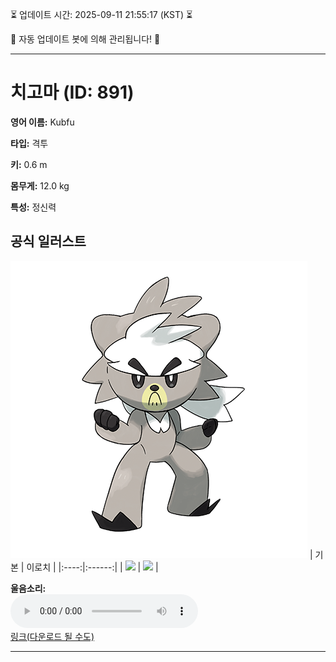 
⏳ 업데이트 시간: 2025-09-11 21:55:17 (KST) ⏳

🤖 자동 업데이트 봇에 의해 관리됩니다! 🤖

---

# 치고마 (ID: 891)
**영어 이름:** Kubfu

**타입:** 격투

**키:** 0.6 m

**몸무게:** 12.0 kg

**특성:** 정신력

## 공식 일러스트
![](https://raw.githubusercontent.com/PokeAPI/sprites/master/sprites/pokemon/other/official-artwork/891.png)
| 기본 | 이로치 |
|:----:|:------:|
| <img src="http://play.pokemonshowdown.com/sprites/ani/kubfu.gif" width="200"> | <img src="http://play.pokemonshowdown.com/sprites/ani-shiny/kubfu.gif" width="200"> |

**울음소리:**<br><audio controls src="https://raw.githubusercontent.com/PokeAPI/cries/main/cries/pokemon/latest/891.ogg"></audio><br> [링크(다운로드 될 수도)](https://raw.githubusercontent.com/PokeAPI/cries/main/cries/pokemon/latest/891.ogg)


---

